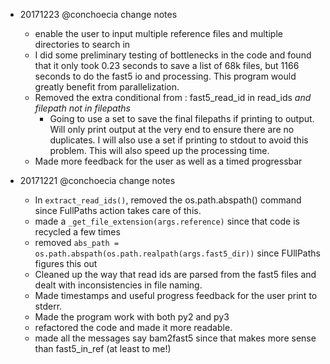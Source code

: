 - 20171223 @conchoecia change notes
  - enable the user to input multiple reference files and multiple
    directories to search in
  - I did some preliminary testing of bottlenecks in the code and
    found that it only took 0.23 seconds to save a list of 68k files,
    but 1166 seconds to do the fast5 io and processing. This program
    would greatly benefit from parallelization.
  - Removed the extra conditional from :
     fast5_read_id in read_ids *and filepath not in filepaths*
     - Going to use a set to save the final filepaths if printing to output.
       Will only print output at the very end to ensure there are no duplicates.
       I will also use a set if printing to stdout to avoid this problem. This
       will also speed up the processing time.
  - Made more feedback for the user as well as a timed progressbar

- 20171221 @conchoecia change notes
  - In `extract_read_ids()`, removed the os.path.abspath() command since FullPaths
    action takes care of this.
  - made a `_get_file_extension(args.reference)` since that code is recycled a few times
  - removed `abs_path = os.path.abspath(os.path.realpath(args.fast5_dir))` since FUllPaths
    figures this out
  - Cleaned up the way that read ids are parsed from the fast5 files and dealt with
    inconsistencies in file naming.
  - Made timestamps and useful progress feedback for the user print to stderr.
  - Made the program work with both py2 and py3
  - refactored the code and made it more readable.
  - made all the messages say bam2fast5 since that makes more sense than fast5_in_ref (at least to me!)
